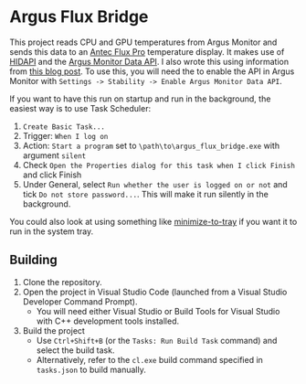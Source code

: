 # Argus Flux Bridge

This project reads CPU and GPU temperatures from Argus Monitor and sends this data to an [Antec Flux Pro](https://www.antec.com/product/case/flux-pro) temperature display. It makes use of [HIDAPI](https://github.com/libusb/hidapi/tree/master) and the [Argus Monitor Data API](https://github.com/argotronic/argus_data_api). I also wrote this using information from [this blog post](https://nishtahir.com/building-an-ubuntu-service-for-my-antec-flux-display/).
To use this, you will need the to enable the API in Argus Monitor with `Settings -> Stability -> Enable Argus Monitor Data API`.

If you want to have this run on startup and run in the background, the easiest way is to use Task Scheduler:
1. `Create Basic Task...`
1. Trigger: `When I log on`
1. Action: `Start a program` set to `\path\to\argus_flux_bridge.exe` with argument `silent`
1. Check `Open the Properties dialog for this task when I click Finish` and click Finish
1. Under General, select `Run whether the user is logged on or not` and tick `Do not store password...`. This will make it run silently in the background.

You could also look at using something like [minimize-to-tray](https://github.com/danielgjackson/minimize-to-tray) if you want it to run in the system tray.

## Building

1.  Clone the repository.
1.  Open the project in Visual Studio Code (launched from a Visual Studio Developer Command Prompt).
    - You will need either Visual Studio or Build Tools for Visual Studio with C++ development tools installed.
1.  Build the project
    -   Use `Ctrl+Shift+B` (or the `Tasks: Run Build Task` command) and select the build task.
    -   Alternatively, refer to the `cl.exe` build command specified in `tasks.json` to build manually.